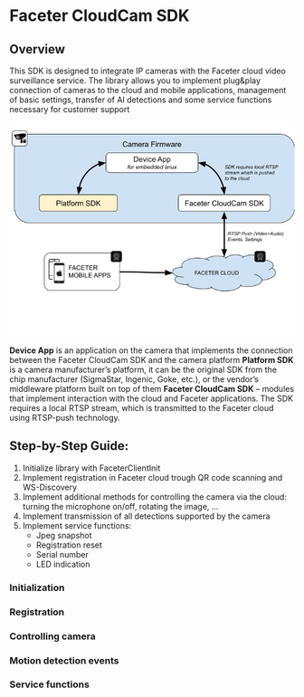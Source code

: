 # Faceter CloudCam SDK

## Overview

This SDK is designed to integrate IP cameras with the Faceter cloud video surveillance service. The library allows you to implement plug&play connection of cameras to the cloud and mobile applications, management of basic settings, transfer of AI detections and some service functions necessary for customer support

![Integration scheme](integration_scheme.png)

**Device App** is an application on the camera that implements the connection between the Faceter CloudCam SDK and the camera platform
**Platform SDK** is a camera manufacturer’s platform, it can be the original SDK from the chip manufacturer (SigmaStar, Ingenic, Goke, etc.), or the vendor’s middleware platform built on top of them
**Faceter CloudCam SDK** – modules that implement interaction with the cloud and Faceter applications. The SDK requires a local RTSP stream, which is transmitted to the Faceter cloud using RTSP-push technology.

## Step-by-Step Guide:

1. Initialize library with FaceterClientInit 
2. Implement registration in Faceter cloud trough QR code scanning and WS-Discovery
3. Implement additional methods for controlling the camera via the cloud: 
   turning the microphone on/off, rotating the image, ...
4. Implement transmission of all detections supported by the camera
5. Implement service functions:
   * Jpeg snapshot
   * Registration reset
   * Serial number
   * LED indication

### Initialization

### Registration

### Controlling camera

### Motion detection events

### Service functions



